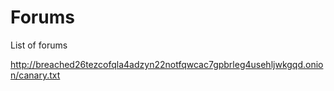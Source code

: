 # Forums
List of forums

http://breached26tezcofqla4adzyn22notfqwcac7gpbrleg4usehljwkgqd.onion/canary.txt
